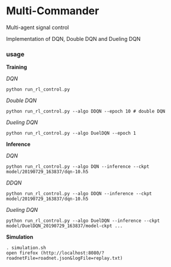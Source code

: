 # Multi-Commander
Multi-agent signal control

Implementation of DQN, Double DQN and Dueling DQN

### usage
**Training**

*DQN*
```
python run_rl_control.py
```
*Double DQN*
```
python run_rl_control.py --algo DDQN --epoch 10 # double DQN
```
*Dueling DQN*
```
python run_rl_control.py --algo DuelDQN --epoch 1
```

**Inference**

*DQN*
```
python run_rl_control.py --algo DQN --inference --ckpt model/20190729_163837/dqn-10.h5
```
*DDQN*
```
python run_rl_control.py --algo DDQN --inference --ckpt model/20190729_163837/dqn-10.h5
```

*Dueling DQN*
```
python run_rl_control.py --algo DuelDQN --inference --ckpt model/DuelDQN_20190729_163837/model-ckpt ...
```

**Simulation**
```
. simulation.sh
open firefox (http://localhost:8080/?roadnetFile=roadnet.json&logFile=replay.txt)
```


